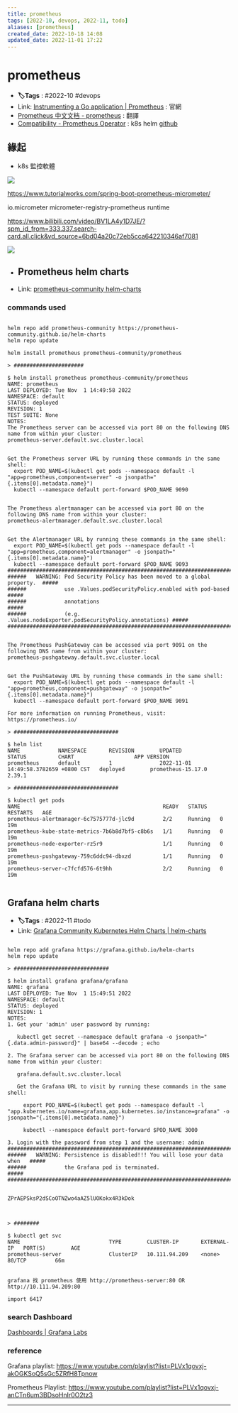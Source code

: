 ```yaml
---
title: prometheus
tags: [2022-10, devops, 2022-11, todo]
aliases: [prometheus]
created_date: 2022-10-18 14:08
updated_date: 2022-11-01 17:22
---
```


# prometheus

- **🏷️Tags** :   #2022-10 #devops 
- Link: [Instrumenting a Go application | Prometheus](https://prometheus.io/docs/guides/go-application/) : 官網
- [Prometheus 中文文档 - prometheus](https://hulining.gitbook.io/prometheus/)  : 翻譯
- [Compatibility - Prometheus Operator](https://prometheus-operator.dev/docs/operator/compatibility/) : k8s helm [github](https://github.com/prometheus-operator/prometheus-operator)

## 緣起

- k8s 監控軟體 

![](images/Prometheus-202210161507.png)

  
  

https://www.tutorialworks.com/spring-boot-prometheus-micrometer/  

  
  
<dependency>  
  <groupId>io.micrometer</groupId>  
  <artifactId>micrometer-registry-prometheus</artifactId>  
  <scope>runtime</scope>  
</dependency>

https://www.bilibili.com/video/BV1LA4y1D7JE/?spm_id_from=333.337.search-card.all.click&vd_source=6bd04a20c72eb5cca642210346af7081

![](images/Prometheus-202210161509.png)

- ## Prometheus helm charts
- Link: [prometheus-community helm-charts](https://github.com/prometheus-community/helm-charts/tree/main/charts/prometheus)

### commands used

```shell

helm repo add prometheus-community https://prometheus-community.github.io/helm-charts
helm repo update

helm install prometheus prometheus-community/prometheus

> ######################

$ helm install prometheus prometheus-community/prometheus
NAME: prometheus
LAST DEPLOYED: Tue Nov  1 14:49:58 2022
NAMESPACE: default
STATUS: deployed
REVISION: 1
TEST SUITE: None
NOTES:
The Prometheus server can be accessed via port 80 on the following DNS name from within your cluster:
prometheus-server.default.svc.cluster.local


Get the Prometheus server URL by running these commands in the same shell:
  export POD_NAME=$(kubectl get pods --namespace default -l "app=prometheus,component=server" -o jsonpath="{.items[0].metadata.name}")
  kubectl --namespace default port-forward $POD_NAME 9090


The Prometheus alertmanager can be accessed via port 80 on the following DNS name from within your cluster:
prometheus-alertmanager.default.svc.cluster.local


Get the Alertmanager URL by running these commands in the same shell:
  export POD_NAME=$(kubectl get pods --namespace default -l "app=prometheus,component=alertmanager" -o jsonpath="{.items[0].metadata.name}")
  kubectl --namespace default port-forward $POD_NAME 9093
#################################################################################
######   WARNING: Pod Security Policy has been moved to a global property.  #####
######            use .Values.podSecurityPolicy.enabled with pod-based      #####
######            annotations                                               #####
######            (e.g. .Values.nodeExporter.podSecurityPolicy.annotations) #####
#################################################################################


The Prometheus PushGateway can be accessed via port 9091 on the following DNS name from within your cluster:
prometheus-pushgateway.default.svc.cluster.local


Get the PushGateway URL by running these commands in the same shell:
  export POD_NAME=$(kubectl get pods --namespace default -l "app=prometheus,component=pushgateway" -o jsonpath="{.items[0].metadata.name}")
  kubectl --namespace default port-forward $POD_NAME 9091

For more information on running Prometheus, visit:
https://prometheus.io/

> #################################

$ helm list
NAME            NAMESPACE       REVISION        UPDATED                                 STATUS          CHART                   APP VERSION
prometheus      default         1               2022-11-01 14:49:58.3782659 +0800 CST   deployed        prometheus-15.17.0      2.39.1

> #################################

$ kubectl get pods
NAME                                             READY   STATUS    RESTARTS   AGE
prometheus-alertmanager-6c7575777d-jlc9d         2/2     Running   0          19m
prometheus-kube-state-metrics-7b6b8d7bf5-c8b6s   1/1     Running   0          19m
prometheus-node-exporter-rz5r9                   1/1     Running   0          19m
prometheus-pushgateway-759c6ddc94-dbxzd          1/1     Running   0          19m
prometheus-server-c7fcfd576-6t9hh                2/2     Running   0          19m


```

## Grafana helm charts

- **🏷️Tags** :   #2022-11 #todo 
- Link: [Grafana Community Kubernetes Helm Charts | helm-charts](https://grafana.github.io/helm-charts/)

```shell

helm repo add grafana https://grafana.github.io/helm-charts
helm repo update

> ##############################

$ helm install grafana grafana/grafana
NAME: grafana
LAST DEPLOYED: Tue Nov  1 15:49:51 2022
NAMESPACE: default
STATUS: deployed
REVISION: 1
NOTES:
1. Get your 'admin' user password by running:

   kubectl get secret --namespace default grafana -o jsonpath="{.data.admin-password}" | base64 --decode ; echo

2. The Grafana server can be accessed via port 80 on the following DNS name from within your cluster:

   grafana.default.svc.cluster.local

   Get the Grafana URL to visit by running these commands in the same shell:

     export POD_NAME=$(kubectl get pods --namespace default -l "app.kubernetes.io/name=grafana,app.kubernetes.io/instance=grafana" -o jsonpath="{.items[0].metadata.name}")
     
     kubectl --namespace default port-forward $POD_NAME 3000

3. Login with the password from step 1 and the username: admin
#################################################################################
######   WARNING: Persistence is disabled!!! You will lose your data when   #####
######            the Grafana pod is terminated.                            #####
#################################################################################


ZPrAEPSksP2dSCoOTNZwo4aAZ5lUOKokx4R3kDok



> ########

$ kubectl get svc
NAME                            TYPE        CLUSTER-IP       EXTERNAL-IP   PORT(S)        AGE
prometheus-server               ClusterIP   10.111.94.209    <none>        80/TCP         66m


grafana 找 prometheus 使用 http://prometheus-server:80 OR http://10.111.94.209:80

import 6417 
```

### search Dashboard

[Dashboards | Grafana Labs](https://grafana.com/grafana/dashboards/?search=Kubernetes)

### reference

Grafana playlist: https://www.youtube.com/playlist?list=PLVx1qovxj-akOGKSoQ5sGc5ZRfH8Tpnow

Prometheus Playlist: https://www.youtube.com/playlist?list=PLVx1qovxj-anCTn6um3BDsoHnIr0O2tz3

---
